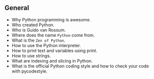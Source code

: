 ## General
- Why Python programming is awesome.
- Who created Python.
- Who is Guido van Rossum.
- Where does the name `Python` come from.
- What is the `Zen of Python`.
- How to use the Python interpreter.
- How to print text and variables using print.
- How to use strings.
- What are indexing and slicing in Python.
- What is the official Python coding style and how to check your code with pycodestyle.
